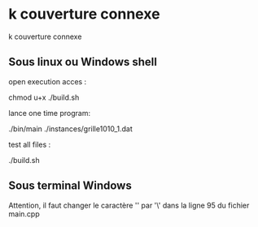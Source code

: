 # k couverture connexe
 k couverture connexe

## Sous linux ou Windows shell 



open execution acces :




chmod u+x ./build.sh 




lance one time program:




./bin/main ./instances/grille1010_1.dat 




test all files : 




./build.sh



## Sous terminal Windows


Attention, il faut changer le caractère '\' par '\\' dans la ligne 95 du fichier main.cpp

